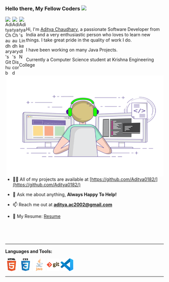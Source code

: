 ### Hello there, My Fellow Coders <img src="https://media.giphy.com/media/hvRJCLFzcasrR4ia7z/giphy.gif" width="25px">
<a href="https://github.com/Aditya0182">
  <img align="left" alt="Aditya Chaudhary's Github" width="22px" src="https://cdn.simpleicons.org/github" />
</a>
<a href="https://discordapp.com/users/454581191803273216">
  <img align="left" alt="Aditya Chaudhary's Discord" width="22px" src="https://cdn.simpleicons.org/discord" />
</a>
<a href="www.linkedin.com/in/aditya-chaudhary-521925258">
  <img align="left" alt="Aditya's LinkedIN" width="22px" src="https://cdn.simpleicons.org/linkedin" />
</a>

<br>

Hi, I'm [Aditya Chaudhary](https://linkedin.com/in/aditya-chaudhary-521925258), a passionate Software Developer from India and a very enthusiastic person who loves to learn new things. I take great pride in the quality of work I do.

I have been working on many Java Projects.

Currently a Computer Science student at Krishna Engineering College

  <img align="right" alt="Code" src="https://raw.githubusercontent.com/Aditya0182/Aditya0182/master/Img/code.gif?raw=true" width="500" height="320" />

- 👨‍💻 All of my projects are available at [https://github.com/Aditya0182/](https://github.com/Aditya0182/)

- 💬 Ask me about anything, **Always Happy To Help!**

- 📫 Reach me out at **aditya.ac2002@gmail.com**

- 📄 My Resume: [Resume](https://drive.google.com/file/d/1vE663E9E6qQ2303J9U3wrOD0Ys4BUz8O/view?usp=drive_link)

<br> <br> <br>
<hr>

**Languages and Tools:**  

<code><img height="40" src="https://raw.githubusercontent.com/github/explore/80688e429a7d4ef2fca1e82350fe8e3517d3494d/topics/html/html.png"></code>
<code><img height="40" src="https://raw.githubusercontent.com/github/explore/80688e429a7d4ef2fca1e82350fe8e3517d3494d/topics/css/css.png"></code>
<code><img height="40" src="https://raw.githubusercontent.com/github/explore/80688e429a7d4ef2fca1e82350fe8e3517d3494d/topics/java/java.png"></code>
<code><img height="40" src="https://raw.githubusercontent.com/github/explore/80688e429a7d4ef2fca1e82350fe8e3517d3494d/topics/git/git.png"></code>
<code><img height="40" src="https://raw.githubusercontent.com/github/explore/80688e429a7d4ef2fca1e82350fe8e3517d3494d/topics/visual-studio-code/visual-studio-code.png"></code>

___
